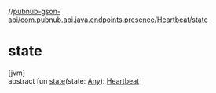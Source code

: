 //[pubnub-gson-api](../../../index.md)/[com.pubnub.api.java.endpoints.presence](../index.md)/[Heartbeat](index.md)/[state](state.md)

# state

[jvm]\
abstract fun [state](state.md)(state: [Any](https://kotlinlang.org/api/core/kotlin-stdlib/kotlin/-any/index.html)): [Heartbeat](index.md)

